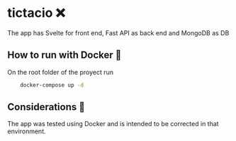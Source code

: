 # tictacio ❌
The app has Svelte for front end, Fast API as back end and MongoDB as DB

## How to run with Docker 🐋

On the root folder of the proyect run
```bash
    docker-compose up -d
```

## Considerations 🤔

The app was tested using Docker and is intended to be corrected in that environment.
